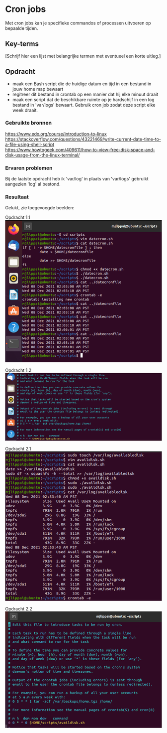 # Cron jobs
Met cron jobs kan je specifieke commandos of processen uitvoeren op bepaalde tijden.

## Key-terms
[Schrijf hier een lijst met belangrijke termen met eventueel een korte uitleg.]

## Opdracht
- maak een Bash script die de huidige datum en tijd in een bestand in jouw home map bewaart
- regitreer dit bestand in crontab op een manier dat hij elke minuut draait
- maak een script dat de beschikbare ruimte op je hardschijf in een log bestand in 'var/logs' bewaart. Gebruik cron job zodat deze script elke week draait.

### Gebruikte bronnen
https://www.edx.org/course/introduction-to-linux  
https://stackoverflow.com/questions/43221469/write-current-date-time-to-a-file-using-shell-script  
https://www.howtogeek.com/409611/how-to-view-free-disk-space-and-disk-usage-from-the-linux-terminal/  

### Ervaren problemen
Bij de laatste opdracht heb ik 'var/log' in plaats van 'var/logs' gebruikt aangezien 'log' al bestond.

### Resultaat
Gelukt, zie toegevoegde beelden:

Opdracht 1.1  
![datecronscript](../00_includes/lnx-11op1.1.png)

Opdracht 1.2  
![cronjab](../00_includes/lnx-11op1.2.png)

Opdracht 2.1  
![availabledisk](../00_includes/lnx-11op2.1.png)

Opdracht 2.2  
![crontabavaildisk](../00_includes/lnx-11op2.2.png)
